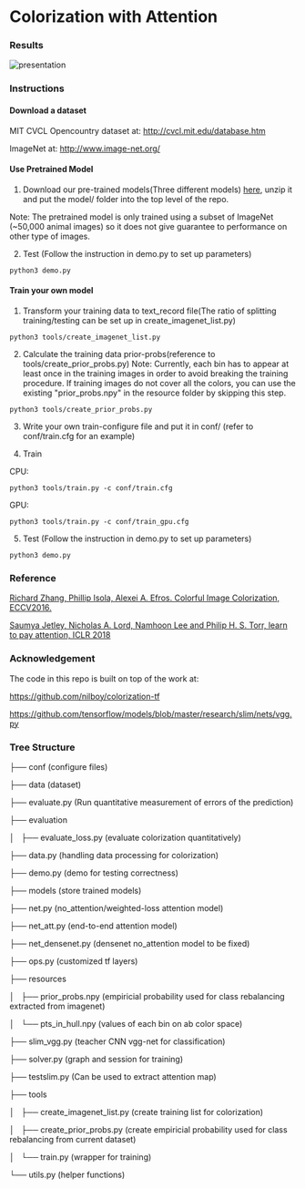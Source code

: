 # Colorization with Attention

### Results
![presentation](https://github.com/w4995-dl-colorization/Colorization-with-Attention/tree/master/results.jpg)

### Instructions

#### Download a dataset

MIT CVCL Opencountry dataset at: http://cvcl.mit.edu/database.htm

ImageNet at: http://www.image-net.org/

#### Use Pretrained Model 
1. Download our pre-trained models(Three different models) [here](https://drive.google.com/file/d/1yI0vt6dv_xVKFKWX2-p609sNfPmABrV8/view?usp=sharing), unzip it and put the model/ folder into the top level of the repo.

Note: The pretrained model is only trained using a subset of ImageNet (~50,000 animal images) so it
does not give guarantee to performance on other type of images.

2. Test (Follow the instruction in demo.py to set up parameters)

```
python3 demo.py
```

#### Train your own model

1. Transform your training data to text_record file(The ratio of splitting training/testing can be set up in create_imagenet_list.py)
```
python3 tools/create_imagenet_list.py
```

2. Calculate the training data prior-probs(reference to tools/create_prior_probs.py)
Note: Currently, each bin has to appear at least once in the training images in order to avoid breaking the training procedure. If training images do not cover all the colors, you can use
the existing "prior_probs.npy" in the resource folder by skipping this step.
```
python3 tools/create_prior_probs.py
```

3. Write your own train-configure file and put it in conf/ (refer to conf/train.cfg for an example)

4. Train

CPU:

```
python3 tools/train.py -c conf/train.cfg
```

GPU:
```
python3 tools/train.py -c conf/train_gpu.cfg
```

5. Test (Follow the instruction in demo.py to set up parameters)

```
python3 demo.py
```

### Reference
[Richard Zhang, Phillip Isola, Alexei A. Efros. Colorful Image Colorization, ECCV2016.](https://arxiv.org/abs/1603.08511)

[Saumya Jetley, Nicholas A. Lord, Namhoon Lee and Philip H. S. Torr, learn to pay attention, ICLR 2018](https://arxiv.org/abs/1804.02391)

### Acknowledgement
The code in this repo is built on top of the work at:

https://github.com/nilboy/colorization-tf

https://github.com/tensorflow/models/blob/master/research/slim/nets/vgg.py

### Tree Structure
├── conf            (configure files)

├── data            (dataset)

├── evaluate.py     (Run quantitative measurement of errors of the prediction)

├── evaluation

│   ├── evaluate_loss.py (evaluate colorization quantitatively)

├── data.py         (handling data processing for colorization)

├── demo.py         (demo for testing correctness)

├── models          (store trained models)

├── net.py          (no_attention/weighted-loss attention model)

├── net_att.py      (end-to-end attention model)

├── net_densenet.py (densenet no_attention model to be fixed)

├── ops.py          (customized tf layers)

├── resources       

│   ├── prior_probs.npy (empiricial probability used for class rebalancing extracted from imagenet)

│   └── pts_in_hull.npy (values of each bin on ab color space)

├── slim_vgg.py         (teacher CNN vgg-net for classification)

├── solver.py           (graph and session for training)

├── testslim.py         (Can be used to extract attention map)

├── tools

│   ├── create_imagenet_list.py (create training list for colorization)

│   ├── create_prior_probs.py   (create empiricial probability used for class rebalancing from current dataset)

│   └── train.py                (wrapper for training)

└── utils.py                    (helper functions)

